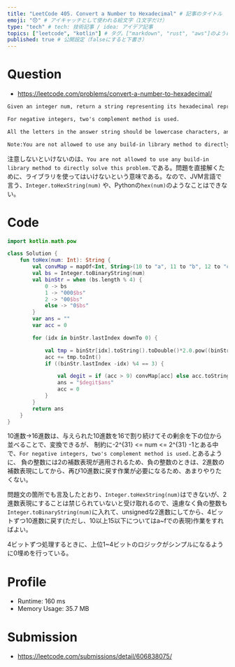 ```yaml
---
title: "LeetCode 405. Convert a Number to Hexadecimal" # 記事のタイトル
emoji: "😞" # アイキャッチとして使われる絵文字（1文字だけ）
type: "tech" # tech: 技術記事 / idea: アイデア記事
topics: ["leetcode", "kotlin"] # タグ。["markdown", "rust", "aws"]のように指定する
published: true # 公開設定（falseにすると下書き）
---
```


# Question

- https://leetcode.com/problems/convert-a-number-to-hexadecimal/

~~~txt
Given an integer num, return a string representing its hexadecimal representation.

For negative integers, two's complement method is used.

All the letters in the answer string should be lowercase characters, and there should not be any leading zeros in the answer except for the zero itself.

Note:You are not allowed to use any build-in library method to directly solve this problem.
~~~

注意しないといけないのは、`You are not allowed to use any build-in library method to directly solve this problem.`である。問題を直接解くために、ライブラリを使ってはいけないという意味である。なので、JVM言語で言う、`Integer.toHexString(num)`
や、Pythonの`hex(num)`のようなことはできない。


# Code

~~~kotlin
import kotlin.math.pow

class Solution {
    fun toHex(num: Int): String {
        val convMap = mapOf<Int, String>(10 to "a", 11 to "b", 12 to "c", 13 to "d", 14 to "e", 15 to "f")
        val bs = Integer.toBinaryString(num) 
        val binStr = when (bs.length % 4) {
            0 -> bs
            1 -> "000$bs"
            2 -> "00$bs"
            else -> "0$bs"
        }
        var ans = ""
        var acc = 0

        for (idx in binStr.lastIndex downTo 0) {

            val tmp = binStr[idx].toString().toDouble()*2.0.pow((binStr.lastIndex -idx) %4)
            acc += tmp.toInt()
            if ((binStr.lastIndex -idx) %4 == 3) {

                val degit = if (acc > 9) convMap[acc] else acc.toString()
                ans = "$degit$ans"
                acc = 0
            }
        }
        return ans
    }
}
~~~

10進数->16進数は、与えられた10進数を16で割り続けてその剰余を下の位から並べることで、変換できるが、
制約に-2^{31} <= num <= 2^{31} -1とある中で、`For negative integers, two's complement method is used.`とあるように、
負の整数には2の補数表現が適用されるため、負の整数のときは、2進数の補数表現にしてから、再び10進数に戻す作業が必要になるため、あまりやりたくない。

問題文の箇所でも言及したとおり、`Integer.toHexString(num)`はできないが、2進数表現にすることは禁じられていないと受け取れるので、遠慮なく負の整数も`Integer.toBinaryString(num)`に入れて、unsignedな2進数にしてから、4ビットずつ10進数に戻す(ただし、10以上15以下についてはa~fでの表現)作業をすればよい。

4ビットずつ処理するときに、上位1~4ビットのロジックがシンプルになるように0埋めを行っている。

# Profile
- Runtime: 160 ms
- Memory Usage: 35.7 MB

# Submission

- https://leetcode.com/submissions/detail/606838075/
